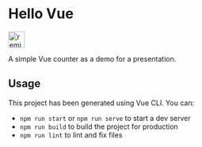 # Hello Vue

<a href="https://glitch.com/edit/?utm_content=project_hello-vuerld&utm_source=remix_this&utm_medium=button&utm_campaign=glitchButton#!/remix/hello-vuerld">
  <img src="https://cdn.glitch.com/2bdfb3f8-05ef-4035-a06e-2043962a3a13%2Fremix%402x.png?1513093958726" alt="remix this" height="33">
</a>

A simple Vue counter as a demo for a presentation.

## Usage

This project has been generated using Vue CLI. You can:

- `npm run start` or `npm run serve` to start a dev server
- `npm run build` to build the project for production
- `npm run lint` to lint and fix files
